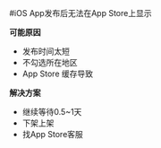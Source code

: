#iOS App发布后无法在App Store上显示

**可能原因**

* 发布时间太短
* 不勾选所在地区
* App Store 缓存导致

**解决方案**

* 继续等待0.5~1天
* 下架上架
* 找App Store客服
